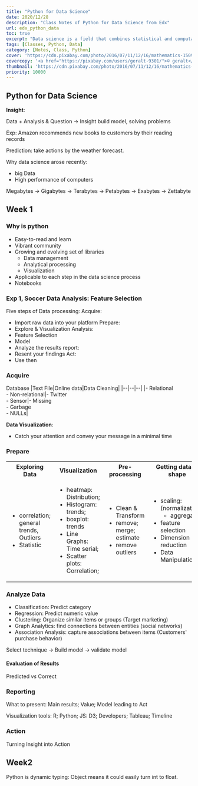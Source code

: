 ```yaml
---
title: "Python for Data Science"
date: 2020/12/28
description: "Class Notes of Python for Data Science from Edx"
url: edx_python_data
toc: true
excerpt: "Data science is a field that combines statistical and computational techniques to extract insights and knowledge from data. It involves collecting, cleaning, analyzing, and interpreting large and complex data sets using tools such as machine learning, data mining, and visualization. The goal is to make data-driven decisions and predictions. <a title='GhatGPT'>Who said this?</a>"
tags: [Classes, Python, Data]
category: [Notes, Class, Python]
cover: 'https://cdn.pixabay.com/photo/2016/07/11/12/16/mathematics-1509559_960_720.jpg'
covercopy: '<a href="https://pixabay.com/users/geralt-9301/">© geralt</a>'
thumbnail: 'https://cdn.pixabay.com/photo/2016/07/11/12/16/mathematics-1509559_960_720.jpg'
priority: 10000
---
```


## Python for Data Science

**Insight**:

Data + Analysis & Question -> Insight
build model, solving problems

Exp: Amazon recommends new books to customers by their reading records

Prediction: take actions by the weather forecast.

Why data science arose recently:
  - big Data
  - High performance of computers

Megabytes -> Gigabytes -> Terabytes -> Petabytes ->  Exabytes -> Zettabyte

## Week 1

### Why is python
- Easy-to-read and learn
- Vibrant community
- Growing and evolving set of libraries
  - Data management
  - Analytical processing
  - Visualization
- Applicable to each step in the data science process
- Notebooks


### Exp 1, Soccer Data Analysis: Feature Selection

Five steps of Data processing:
Acquire:
  - Import raw data into your platform
Prepare:
  - Explore & Visualization
Analysis:
  - Feature Selection
  - Model
  - Analyze the results
report:
  - Resent your findings
Act:
  - Use then


### Acquire
Database
|Text File|Online data|Data Cleaning|
|--|--|--|
|- Relational<br>- Non-relational|- Twitter<br>- Sensor|- Missing<br>- Garbage<br>- NULLs|


**Data Visualization**:
  - Catch your attention and convey your message in a minimal time


### Prepare
<table>
<tr><th>Exploring Data</th><th>Visualization</th><th>Pre-processing</th><th>Getting data in shape</th></tr>
<tr><td>

  - correlation; general trends, Outliers
  - Statistic
</td>
<td>

  - heatmap: Distribution;
  - Histogram: trends;
  - boxplot: trends
  - Line Graphs: Time serial;
  - Scatter plots: Correlation;
</td>
<td>

  - Clean & Transform
  - remove; merge; estimate
  - remove outliers
</td>
<td>

  - scaling: (normalization)
    - aggregation
  - feature selection
  - Dimension reduction
  - Data Manipulation
</td>
</tr>
</table>

### Analyze Data
- Classification: Predict category
- Regression: Predict numeric value
- Clustering: Organize similar items or groups (Target marketing)
- Graph Analytics: find connections between entities (social networks)
- Association Analysis: capture associations between items (Customers' purchase behavior)

Select technique -> Build model -> validate model

#### Evaluation of Results
Predicted *vs* Correct

### Reporting
What to present:
Main results; Value; Model leading to Act


Visualization tools:
R; Python;
JS: D3; Developers; Tableau; Timeline

### Action
Turning Insight into Action

## Week2
Python is dynamic typing:
Object means it could easily turn int to float.
